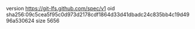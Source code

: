 version https://git-lfs.github.com/spec/v1
oid sha256:09c5cea5f95c0d973d2178cdf1864d33d41dbadc24c835bb4c19d4996a530624
size 5656
